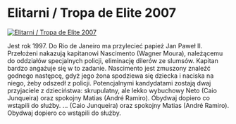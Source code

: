 Elitarni / Tropa de Elite 2007 
=============
[![Elitarni / Tropa de Elite 2007 ](http://vidos.pl/images/player.gif)](http://vidos.pl/elitarni-tropa-de-elite-2007)

 Jest rok 1997. Do Rio de Janeiro ma przylecieć papież Jan Paweł II. Przełożeni nakazują kapitanowi Nascimento (Wagner Moura), należącemu do oddziałów specjalnych policji, eliminację dilerów ze slumsów. Kapitan bardzo angażuje się w to zadanie. Nascimento jest zmuszony znaleźć godnego następcę, gdyż jego żona spodziewa się dziecka i naciska na niego, żeby odszedł z policji. Potencjalnymi kandydatami zostają dwaj przyjaciele z dzieciństwa: skrupulatny, ale lekko wybuchowy Neto (Caio Junqueira) oraz spokojny Matias (André Ramiro). Obydwaj dopiero co wstąpili do służby.  ... (Caio Junqueira) oraz spokojny Matias (André Ramiro). Obydwaj dopiero co wstąpili do służby.
